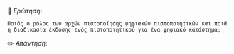 📌 *Ερώτηση*:  
 
`Ποιός ο ρόλος των αρχών πιστοποίησης ψηφιακών πιστοποιητικών και ποιά η διαδικασία έκδοσης ενός
πιστοποιητικού για ένα ψηφιακό κατάστημα;`
 
✏️ *Απάντηση*: 
 
